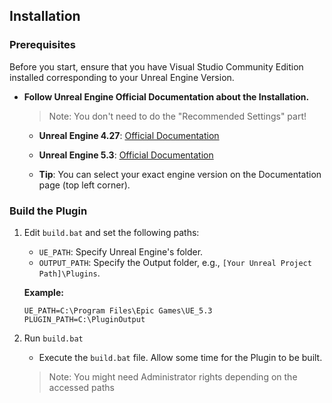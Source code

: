## Installation

### Prerequisites 
Before you start, ensure that you have Visual Studio Community Edition installed corresponding to your Unreal Engine Version.

- **Follow Unreal Engine Official Documentation about the Installation.** 

    > Note: You don't need to do the "Recommended Settings" part!

  - **Unreal Engine 4.27**: 
    [Official Documentation](https://docs.unrealengine.com/4.27/en-US/ProductionPipelines/DevelopmentSetup/VisualStudioSetup/)

  - **Unreal Engine 5.3**: 
    [Official Documentation](https://docs.unrealengine.com/5.3/en-US/setting-up-visual-studio-development-environment-for-cplusplus-projects-in-unreal-engine/)

  - **Tip**: You can select your exact engine version on the Documentation page (top left corner).

### Build the Plugin

1. Edit `build.bat` and set the following paths:

    - `UE_PATH`: Specify Unreal Engine's folder.
    - `OUTPUT_PATH`: Specify the Output folder, e.g., `[Your Unreal Project Path]\Plugins`.

    **Example:**
    ```
    UE_PATH=C:\Program Files\Epic Games\UE_5.3
    PLUGIN_PATH=C:\PluginOutput
    ```

2. Run `build.bat`

    - Execute the `build.bat` file. Allow some time for the Plugin to be built.

    > Note: You might need Administrator rights depending on the accessed paths
